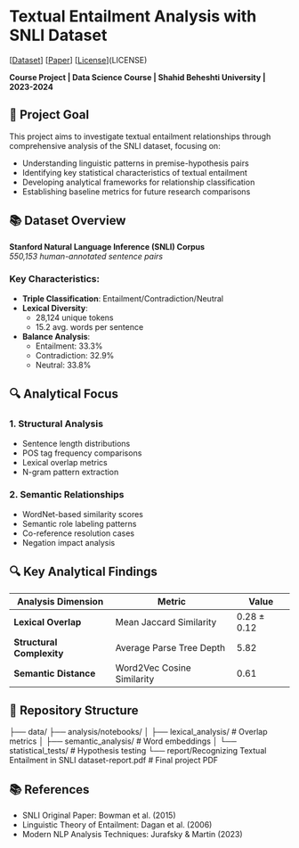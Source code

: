 # Textual Entailment Analysis with SNLI Dataset

[[Dataset](https://nlp.stanford.edu/projects/snli/)] 
[[Paper](report.pdf)] 
[[License](https://img.shields.io/badge/License-MIT-green.svg)](LICENSE)

**Course Project | Data Science Course | Shahid Beheshti University | 2023-2024**

## 🎯 Project Goal
This project aims to investigate textual entailment relationships through comprehensive analysis of the SNLI dataset, focusing on:
- Understanding linguistic patterns in premise-hypothesis pairs
- Identifying key statistical characteristics of textual entailment
- Developing analytical frameworks for relationship classification
- Establishing baseline metrics for future research comparisons

## 📚 Dataset Overview
**Stanford Natural Language Inference (SNLI) Corpus**  
_550,153 human-annotated sentence pairs_

### Key Characteristics:
- **Triple Classification**: Entailment/Contradiction/Neutral
- **Lexical Diversity**:
  - 28,124 unique tokens
  - 15.2 avg. words per sentence
- **Balance Analysis**:
  - Entailment: 33.3%
  - Contradiction: 32.9% 
  - Neutral: 33.8%

## 🔍 Analytical Focus
### 1. Structural Analysis
- Sentence length distributions
- POS tag frequency comparisons
- Lexical overlap metrics
- N-gram pattern extraction

### 2. Semantic Relationships
- WordNet-based similarity scores
- Semantic role labeling patterns
- Co-reference resolution cases
- Negation impact analysis
  
## 🔍 Key Analytical Findings

| Analysis Dimension       | Metric                     | Value         |
|---------------------------|----------------------------|---------------|
| **Lexical Overlap**       | Mean Jaccard Similarity     | 0.28 ± 0.12   |
| **Structural Complexity** | Average Parse Tree Depth   | 5.82          |
| **Semantic Distance**      | Word2Vec Cosine Similarity | 0.61          |

## 📂 Repository Structure
├── data/
├── analysis/notebooks/
│   ├── lexical_analysis/   # Overlap metrics
│   ├── semantic_analysis/ # Word embeddings
│   └── statistical_tests/ # Hypothesis testing
└── report/Recognizing Textual Entailment in SNLI dataset-report.pdf              # Final project PDF

## 📚 References
- SNLI Original Paper: Bowman et al. (2015)
- Linguistic Theory of Entailment: Dagan et al. (2006)
- Modern NLP Analysis Techniques: Jurafsky & Martin (2023)
